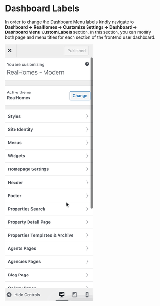 # Dashboard Labels

In order to change the Dashboard Menu labels kindly navigate to **Dashboard → RealHomes → Customize Settings → Dashboard → Dashboard Menu Custom Labels** section. In this section, you can modify both page and menu titles for each section of the frontend user dashboard.

![Dashboard Styles](images/dashboard/dashboard-menu-custom-labels.gif)